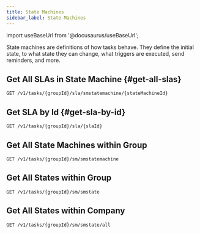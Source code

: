 ```yaml
---
title: State Machines
sidebar_label: State Machines
---
```

import useBaseUrl from '@docusaurus/useBaseUrl';

State machines are definitions of how tasks behave. They define the initial state, to what state they can change, what triggers are executed, send reminders, and more.

## Get All SLAs in State Machine {#get-all-slas}
`GET /v1/tasks/{groupId}/sla/smstatemachine/{stateMachineId}`

## Get SLA by Id {#get-sla-by-id}
`GET /v1/tasks/{groupId}/sla/{slaId}`  

## Get All State Machines within Group
`GET /v1/tasks/{groupId}/sm/smstatemachine`

## Get All States within Group
`GET /v1/tasks/{groupId}/sm/smstate`

## Get All States within Company
`GET /v1/tasks/{groupId}/sm/smstate/all`
